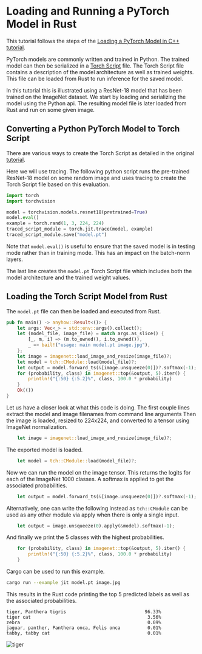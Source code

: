 # Loading and Running a PyTorch Model in Rust

This tutorial follows the steps of the
[Loading a PyTorch Model in C++ tutorial](https://pytorch.org/tutorials/advanced/cpp_export.html).

PyTorch models are commonly written and trained in Python. The trained model can then be
serialized in a [Torch Script](https://pytorch.org/docs/stable/jit.html) file.
The Torch Script file contains a description of the model architecture as well as
trained weights. This file can be loaded from Rust to run inference for the saved
model.

In this tutorial this is illustrated using a ResNet-18 model that has been trained on the
ImageNet dataset. We start by loading and serializing the model using the Python api.
The resulting model file is later loaded from Rust and run on some given image.

## Converting a Python PyTorch Model to Torch Script

There are various ways to create the Torch Script as detailed
in the original [tutorial](https://pytorch.org/tutorials/advanced/cpp_export.html).

Here we will use tracing. The following python script runs the
pre-trained ResNet-18 model on some random image and uses tracing to create
the Torch Script file based on this evaluation.

```python
import torch
import torchvision

model = torchvision.models.resnet18(pretrained=True)
model.eval()
example = torch.rand(1, 3, 224, 224)
traced_script_module = torch.jit.trace(model, example)
traced_script_module.save("model.pt")
```

Note that `model.eval()` is useful to ensure that the saved model is
in testing mode rather than in training mode. This has an impact on the
batch-norm layers.

The last line creates the `model.pt` Torch Script file which includes both the model
architecture and the trained weight values.

## Loading the Torch Script Model from Rust

The `model.pt` file can then be loaded and executed from Rust.

```rust
pub fn main() -> anyhow::Result<()> {
    let args: Vec<_> = std::env::args().collect();
    let (model_file, image_file) = match args.as_slice() {
        [_, m, i] => (m.to_owned(), i.to_owned()),
        _ => bail!("usage: main model.pt image.jpg"),
    };
    let image = imagenet::load_image_and_resize(image_file)?;
    let model = tch::CModule::load(model_file)?;
    let output = model.forward_ts(&[image.unsqueeze(0)])?.softmax(-1);
    for (probability, class) in imagenet::top(&output, 5).iter() {
        println!("{:50} {:5.2}%", class, 100.0 * probability)
    }
    Ok(())
}
```

Let us have a closer look at what this code is doing. The first couple lines
extract the model and image filenames from command line arguments
Then the image is loaded, resized to 224x224, and converted to a tensor
using ImageNet normalization.

```rust
    let image = imagenet::load_image_and_resize(image_file)?;
```

The exported model is loaded.

```rust
    let model = tch::CModule::load(model_file)?;
```

Now we can run the model on the image tensor. This returns the logits for each
of the ImageNet 1000 classes. A softmax is applied to get the associated
probabilities.

```rust
    let output = model.forward_ts(&[image.unsqueeze(0)])?.softmax(-1);
```

Alternatively, one can write the following instead as `tch::CModule` can be
used as any other module via apply when there is only a single input.
```rust
    let output = image.unsqueeze(0).apply(&model).softmax(-1);
```

And finally we print the 5 classes with the highest probabilities.
```rust
    for (probability, class) in imagenet::top(&output, 5).iter() {
        println!("{:50} {:5.2}%", class, 100.0 * probability)
    }
```

Cargo can be used to run this example.
```bash
cargo run --example jit model.pt image.jpg
```

This results in the Rust code printing the top 5 predicted labels
as well as the associated probabilities.

```
tiger, Panthera tigris                             96.33%
tiger cat                                           3.56%
zebra                                               0.09%
jaguar, panther, Panthera onca, Felis onca          0.01%
tabby, tabby cat                                    0.01%
```

![tiger](https://upload.wikimedia.org/wikipedia/commons/thumb/3/3b/Royal_Bengal_Tiger_at_Kanha_National_Park.jpg/800px-Royal_Bengal_Tiger_at_Kanha_National_Park.jpg)
